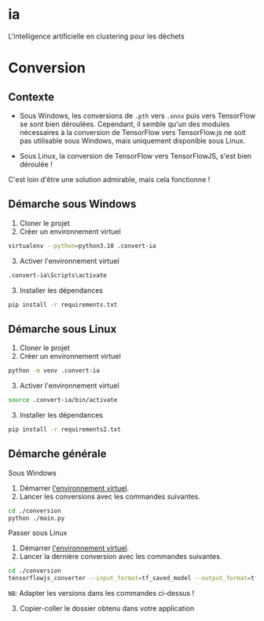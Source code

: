 # ia
L'intelligence artificielle en clustering pour les déchets

# Conversion

## Contexte

- Sous Windows, les conversions de `.pth` vers `.onnx` puis vers TensorFlow se sont bien déroulées. Cependant, il semble qu'un des modules nécessaires à la conversion de TensorFlow vers TensorFlow.js ne soit pas utilisable sous Windows, mais uniquement disponible sous Linux.

- Sous Linux, la conversion de TensorFlow vers TensorFlowJS, s'est bien déroulée !

C'est loin d'être une solution admirable, mais cela fonctionne !

## Démarche sous Windows

1. Cloner le projet
2. Créer un environnement virtuel
```bash
virtualenv --python=python3.10 .convert-ia
```

3. Activer l'environnement virtuel
```bash
.convert-ia\Scripts\activate
```
3. Installer les dépendances
```bash
pip install -r requirements.txt
```

## Démarche sous Linux

1. Cloner le projet
2. Créer un environnement virtuel
```bash
python -m venv .convert-ia
```
3. Activer l'environnement virtuel
```bash
source .convert-ia/bin/activate
```
3. Installer les dépendances
```bash
pip install -r requirements2.txt
```

## Démarche générale

Sous Windows
1. Démarrer [l'environnement virtuel](#démarche-sous-windows).
2. Lancer les conversions avec les commandes suivantes.

```bash
cd ./conversion
python ./main.py
```

Passer sous Linux
1. Démarrer [l'environnement virtuel](#démarche-sous-linux).
2. Lancer la dernière conversion avec les commandes suivantes.

```bash
cd ./conversion
tensorflowjs_converter --input_format=tf_saved_model --output_format=tfjs_graph_model --saved_model_tags=serve ./version/v1/IA-v1_tf ./version/v1/IA-v1_tfjs
```
`NB`: Adapter les versions dans les commandes ci-dessus !

3. Copier-coller le dossier obtenu dans votre application
